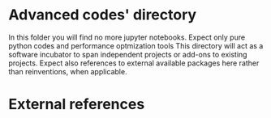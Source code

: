 # Advanced codes' directory

In this folder you will find no more jupyter notebooks.
Expect only pure python codes and performance optmization tools
This directory will act as a software incubator to span independent projects or add-ons to existing projects.
Expect also references to external available packages here rather than reinventions, when applicable.

# External references

